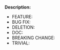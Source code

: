 <!-- Please describe your changes in a bullet point way under the Description section.
Each change should be preceded by one of the following prefixes:
- FEATURE: (New functionalities)
- BUG FIX: (Bug fixes)
- DELETION: (Changes which remove features, dependencies etc.)
- DOC: (Improvement of documentation)
- BREAKING CHANGE: (Changes which break previous dependencies)
- TRIVIAL: (Trivial changes like code refactors that don't change anything as far as the public is concerned, typo fixes, white space modification, etc.)
Example:
- FEATURE: Created the Data layer for the login screen
- FEATURE: Changed layout for the registration screen
- DELETION: Removed old Python2 dependencies
- TRIVIAL: Fixed misspelling in the user description
-->

**Description:**

- FEATURE:
- BUG FIX:
- DELETION:
- DOC:
- BREAKING CHANGE:
- TRIVIAL:
